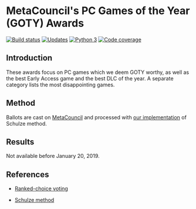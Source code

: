 # MetaCouncil's PC Games of the Year (GOTY) Awards

 [![Build status][Build image]][Build] [![Updates][Dependency image]][PyUp] [![Python 3][Python3 image]][PyUp] [![Code coverage][Codecov image]][Codecov]

  [Build]: https://travis-ci.org/woctezuma/metacouncil-goty
  [Build image]: https://travis-ci.org/woctezuma/metacouncil-goty.svg?branch=master

  [PyUp]: https://pyup.io/repos/github/woctezuma/metacouncil-goty/
  [Dependency image]: https://pyup.io/repos/github/woctezuma/metacouncil-goty/shield.svg
  [Python3 image]: https://pyup.io/repos/github/woctezuma/metacouncil-goty/python-3-shield.svg

  [Codecov]: https://codecov.io/gh/woctezuma/metacouncil-goty
  [Codecov image]: https://codecov.io/gh/woctezuma/metacouncil-goty/branch/master/graph/badge.svg

## Introduction

These awards focus on PC games which we deem GOTY worthy, as well as the best Early Access game and the best DLC of the year. A separate category lists the most disappointing games.

## Method

Ballots are cast on [MetaCouncil](https://metacouncil.com/threads/metacouncils-pc-games-of-the-year-awards-2018.473/) and processed with [our implementation](https://github.com/woctezuma/steam-era-goty) of Schulze method.

## Results

Not available before January 20, 2019.

## References

* [Ranked-choice voting](https://en.wikipedia.org/wiki/Ranked_voting)

* [Schulze method](https://en.wikipedia.org/wiki/Schulze_method)
